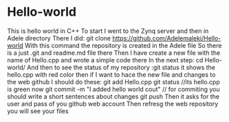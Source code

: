 # Hello-world
This is hello world in C++
To start I went to the Zynq server and then in Adele directory
There I did:  git clone https://github.com/Adelemaleki/Hello-world
With this command the repository is created in the Adele file
So there is a just .git and readme.md file there
Then I have create a new file with the name of Hello.cpp and wrote a simple code there
In the next step: cd  Hello-world/
And then to see the status of my repository :git status
it shows the hello.cpp with red color
then if I want to hace the new file and changes to the web github I should do these:
git add Hello.cpp 
git status //its hello.cpp is green now
git commit -m "I added hello world cout" // for commiting you should write a short sentences about changes
git push 
Then it asks for the user and pass of you github web account
Then refresg the web repository you will see your files 
